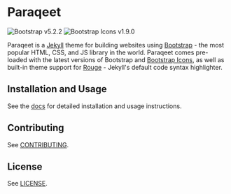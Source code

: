 # Paraqeet

![Bootstrap v5.2.2](https://img.shields.io/badge/Bootstrap-v5.2.2-712cf9)
![Bootstrap Icons v1.9.0](https://img.shields.io/badge/Bootstrap%20Icons-v1.9.0-712cf9)

Paraqeet is a [Jekyll](https://jekyllrb.com/) theme for building websites using [Bootstrap](https://getbootstrap.com/) - the most popular HTML, CSS, and JS library in the world. Paraqeet comes pre-loaded with the latest versions of Bootstrap and [Bootstrap Icons](https://icons.getbootstrap.com/), as well as built-in theme support for [Rouge](http://rouge.jneen.net/) - Jekyll's default code syntax highlighter.

## Installation and Usage

See the [docs](https://signified.github.io/paraqeet/) for detailed installation and usage instructions.

## Contributing

See [CONTRIBUTING](https://github.com/signified/.github/blob/main/CONTRIBUTING.md).

## License

See [LICENSE](https://github.com/signified/paraqeet/blob/main/LICENSE).
